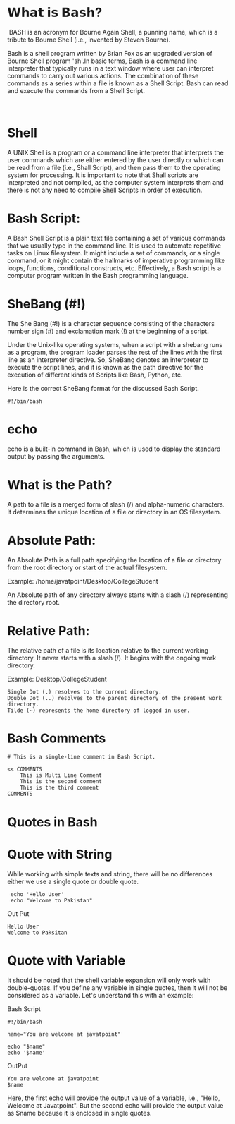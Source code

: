 ​‌‍
# 𝗪𝗵𝗮𝘁 𝗶𝘀 𝗕𝗮𝘀𝗵?
​
BASH is an acronym for Bourne Again Shell, a punning name, which is a tribute to Bourne Shell (i.e., invented by Steven Bourne).

Bash is a shell program written by Brian Fox as an upgraded version of Bourne Shell program 'sh'.In basic terms, Bash is a 
command line interpreter that typically runs in a text window where user can interpret commands to carry out various actions. 
The combination of these commands as a series within a file is known as a Shell Script. Bash can read and execute the commands 
from a Shell Script.

​‌‍‌<h1>Shell</h1>
​A UNIX Shell is a program or a command line interpreter that interprets the user commands which are either entered by the
 user directly or which can be read from a file (i.e., Shall Script), and then pass them to the operating system for processing. 
 It is important to note that Shall scripts are interpreted and not compiled, as the computer system interprets them and there is
  not any need to compile Shell Scripts in order of execution.

 <h1> Bash Script:</h1>
A Bash Shell Script is a plain text file containing a set of various commands that we usually type in the command line. 
It is used to automate repetitive tasks on Linux filesystem. It might include a set of commands, or a single command, 
or it might contain the hallmarks of imperative programming like loops, functions, conditional constructs, etc. Effectively, 
a Bash script is a computer program written in the Bash programming language.

<h1>SheBang (#!)</h1>
The She Bang (#!) is a character sequence consisting of the characters number sign (#) 
and exclamation mark (!) at the beginning of a script.

Under the Unix-like operating systems, when a script with a shebang runs as a program, the program loader parses 
the rest of the lines with the first line as an interpreter directive. So, SheBang denotes an interpreter to execute the 
script lines, and it is known as the path directive for the execution of different kinds of Scripts like Bash, Python, etc.

Here is the correct SheBang format for the discussed Bash Script.

```
#!/bin/bash
 ``` 

<h1>echo</h1>

echo is a built-in command in Bash, which is used to display the standard output by passing the arguments.


<h1>What is the Path?</h1>
A path to a file is a merged form of slash (/) and alpha-numeric characters. It determines the unique location of a file or directory in an OS filesystem.

# Absolute Path:

An Absolute Path is a full path specifying the location of a file or directory from the root directory or start of the actual filesystem.

Example: /home/javatpoint/Desktop/CollegeStudent

An Absolute path of any directory always starts with a slash (/) representing the directory root.


# Relative Path:
The relative path of a file is its location relative to the current working directory. It never starts with a slash (/). It begins with the ongoing work directory.

Example: Desktop/CollegeStudent
```
Single Dot (.) resolves to the current directory.
Double Dot (..) resolves to the parent directory of the present work directory.
Tilde (~) represents the home directory of logged in user.
```
# Bash Comments

```
# This is a single-line comment in Bash Script.

<< COMMENTS  
    This is Multi Line Comment  
    This is the second comment  
    This is the third comment  
COMMENTS  
```
# Quotes in Bash

# Quote with String
While working with simple texts and string, there will be no differences either we use a single quote or double quote.

```
 echo 'Hello User'
 echo "Welcome to Pakistan"
  ```
  Out Put

  ```
  Hello User
  Welcome to Paksitan
```

# Quote with Variable

It should be noted that the shell variable expansion will only work with double-quotes. If you define any variable in single quotes, then it will not be considered as a variable. Let's understand this with an example:

Bash Script
```
#!/bin/bash  
  
name="You are welcome at javatpoint"  
  
echo "$name"  
echo '$name'  
```

OutPut
```
You are welcome at javatpoint
$name
````
Here, the first echo will provide the output value of a variable, i.e., "Hello, Welcome at Javatpoint". But the second echo will provide the output value as $name because it is enclosed in single quotes.
